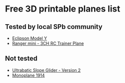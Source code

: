 # Free 3D printable planes list
## Tested by local SPb community
* [Eclipson Model Y](https://www.thingiverse.com/thing:2752892)
* [Ranger mini - 3CH RC Trainer Plane](https://craycle.com/product/ranger-mini-3ch-trainer-plane-stl-files/)

## Not tested
* [Ultrabatic Slope Glider - Version 2](https://www.thingiverse.com/thing:3648375)
* [Monoplane 1914](http://rc-plans.com/catalog/item102.html)
